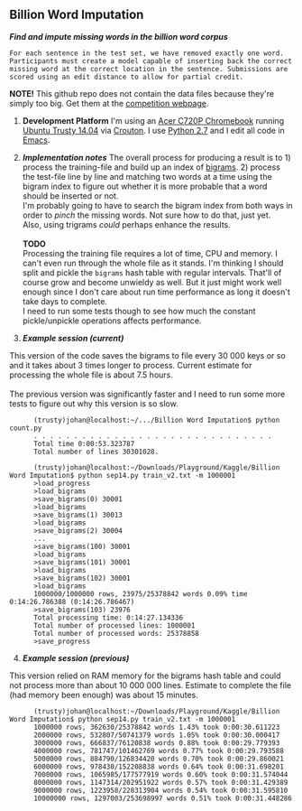 Billion Word Imputation
-----------------------------

_**Find and impute missing words in the billion word corpus**_

	For each sentence in the test set, we have removed exactly one word. Participants must create a model capable of inserting back the correct missing word at the correct location in the sentence. Submissions are scored using an edit distance to allow for partial credit.

**NOTE!** This github repo does not contain the data files because they're simply too big. Get them at the [competition webpage](https://www.kaggle.com/c/billion-word-imputation).

1. **Development Platform**
I'm using an [Acer C720P Chromebook](http://www.google.com/chrome/devices/acer-c720p-chromebook/) running [Ubuntu Trusty 14.04](http://releases.ubuntu.com/14.04/) via [Crouton](https://github.com/dnschneid/crouton). I use [Python 2.7](https://docs.python.org/2/) and I edit all code in [Emacs](http://www.gnu.org/software/emacs).

2. _**Implementation notes**_
The overall process for producing a result is to 1) process the training-file and build up an index of [bigrams](http://en.wikipedia.org/wiki/Bigram). 2) process the test-file line by line and matching two words at a time using the bigram index to figure out whether it is more probable that a word should be inserted or not.<br>I'm probably going to have to search the bigram index from both ways in order to _pinch_ the missing words. Not sure how to do that, just yet.<br>Also, using trigrams _could_ perhaps enhance the results.<br><br>**TODO**<br>Processing the training file requires a lot of time, CPU and memory. I can't even run through the whole file as it stands. I'm thinking I should split and pickle the `bigrams` hash table with regular intervals. That'll of course grow and become unwieldy as well. But it just might work well enough since I don't care about run time performance as long it doesn't take days to complete.<br>I need to run some tests though to see how much the constant pickle/unpickle operations affects performance.

3. _**Example session (current)**_

This version of the code saves the bigrams to file every 30 000 keys or so and it takes about 3 times longer to process. Current estimate for processing the whole file is about 7.5 hours.<br><br>The previous version was significantly faster and I need to run some more tests to figure out why this version is so slow.

   	      (trusty)johan@localhost:~/.../Billion Word Imputation$ python count.py 
	      . . . . . . . . . . . . . . . . . . . . . . . . . . . . . .
	      Total time 0:00:53.323787
	      Total number of lines 30301028.

	      (trusty)johan@localhost:~/Downloads/Playground/Kaggle/Billion Word Imputation$ python sep14.py train_v2.txt -m 1000001
	      >load_progress
	      >load_bigrams
	      >save_bigrams(0) 30001
	      >load_bigrams
	      >save_bigrams(1) 30013
	      >load_bigrams
	      >save_bigrams(2) 30004
	      ...
	      >save_bigrams(100) 30001
	      >load_bigrams
	      >save_bigrams(101) 30001
	      >load_bigrams
	      >save_bigrams(102) 30001
	      >load_bigrams
	      1000000/1000000 rows, 23975/25378842 words 0.09% time 0:14:26.786388 (0:14:26.786467)
	      >save_bigrams(103) 23976
	      Total processing time: 0:14:27.134336
	      Total number of processed lines: 1000001
	      Total number of processed words: 25378858
	      >save_progress

4. _**Example session (previous)**_

This version relied on RAM memory for the bigrams hash table and could not process more than about 10 000 000 lines. Estimate to complete the file (had memory been enough) was about 15 minutes.

	      (trusty)johan@localhost:~/Downloads/Playground/Kaggle/Billion Word Imputation$ python sep14.py train_v2.txt -m 1000001
	      1000000 rows, 362630/25378842 words 1.43% took 0:00:30.611223
	      2000000 rows, 532807/50741379 words 1.05% took 0:00:30.000417
	      3000000 rows, 666837/76120838 words 0.88% took 0:00:29.779393
	      4000000 rows, 781747/101462769 words 0.77% took 0:00:29.793588
	      5000000 rows, 884790/126834420 words 0.70% took 0:00:29.860021
	      6000000 rows, 978430/152208838 words 0.64% took 0:00:31.698201
	      7000000 rows, 1065985/177577919 words 0.60% took 0:00:31.574044
	      8000000 rows, 1147314/202951922 words 0.57% took 0:00:31.429389
	      9000000 rows, 1223958/228313904 words 0.54% took 0:00:31.595810
	      10000000 rows, 1297003/253698997 words 0.51% took 0:00:31.448286
